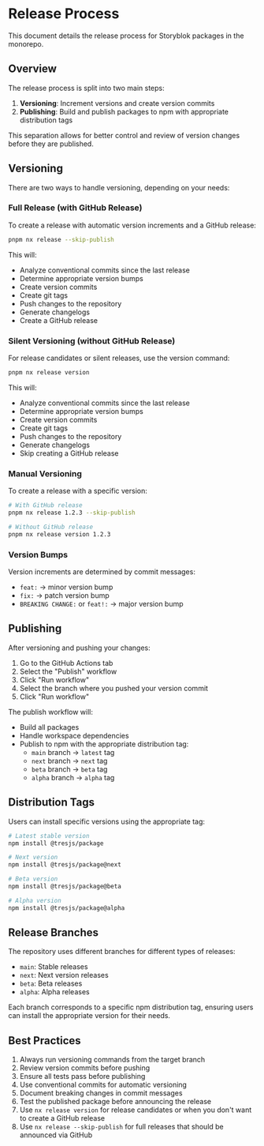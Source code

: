 # Release Process

This document details the release process for Storyblok packages in the monorepo.

## Overview

The release process is split into two main steps:
1. **Versioning**: Increment versions and create version commits
2. **Publishing**: Build and publish packages to npm with appropriate distribution tags

This separation allows for better control and review of version changes before they are published.

## Versioning

There are two ways to handle versioning, depending on your needs:

### Full Release (with GitHub Release)

To create a release with automatic version increments and a GitHub release:

```bash
pnpm nx release --skip-publish
```

This will:
- Analyze conventional commits since the last release
- Determine appropriate version bumps
- Create version commits
- Create git tags
- Push changes to the repository
- Generate changelogs
- Create a GitHub release

### Silent Versioning (without GitHub Release)

For release candidates or silent releases, use the version command:

```bash
pnpm nx release version
```

This will:
- Analyze conventional commits since the last release
- Determine appropriate version bumps
- Create version commits
- Create git tags
- Push changes to the repository
- Generate changelogs
- Skip creating a GitHub release

### Manual Versioning

To create a release with a specific version:

```bash
# With GitHub release
pnpm nx release 1.2.3 --skip-publish

# Without GitHub release
pnpm nx release version 1.2.3
```

### Version Bumps

Version increments are determined by commit messages:
- `feat:` → minor version bump
- `fix:` → patch version bump
- `BREAKING CHANGE:` or `feat!:` → major version bump

## Publishing

After versioning and pushing your changes:

1. Go to the GitHub Actions tab
2. Select the "Publish" workflow
3. Click "Run workflow"
4. Select the branch where you pushed your version commit
5. Click "Run workflow"

The publish workflow will:
- Build all packages
- Handle workspace dependencies
- Publish to npm with the appropriate distribution tag:
  - `main` branch → `latest` tag
  - `next` branch → `next` tag
  - `beta` branch → `beta` tag
  - `alpha` branch → `alpha` tag

## Distribution Tags

Users can install specific versions using the appropriate tag:

```bash
# Latest stable version
npm install @tresjs/package

# Next version
npm install @tresjs/package@next

# Beta version
npm install @tresjs/package@beta

# Alpha version
npm install @tresjs/package@alpha
```

## Release Branches

The repository uses different branches for different types of releases:

- `main`: Stable releases
- `next`: Next version releases
- `beta`: Beta releases
- `alpha`: Alpha releases

Each branch corresponds to a specific npm distribution tag, ensuring users can install the appropriate version for their needs.

## Best Practices

1. Always run versioning commands from the target branch
2. Review version commits before pushing
3. Ensure all tests pass before publishing
4. Use conventional commits for automatic versioning
5. Document breaking changes in commit messages
6. Test the published package before announcing the release
7. Use `nx release version` for release candidates or when you don't want to create a GitHub release
8. Use `nx release --skip-publish` for full releases that should be announced via GitHub 
